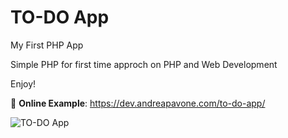 # TO-DO App
My First PHP App

Simple PHP for first time approch on PHP and Web Development

Enjoy!

🎉 **Online Example**: https://dev.andreapavone.com/to-do-app/

![TO-DO App](https://andreapavone.com/wp-content/uploads/2020/01/IMG_4236-719x1024.png)

